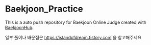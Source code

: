 # Baekjoon_Practice
This is a auto push repository for Baekjoon Online Judge created with [BaekjoonHub](https://github.com/BaekjoonHub/BaekjoonHub).

일부 풀이나 배운점은 https://islandofdream.tistory.com 을 참고해주세요

